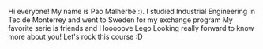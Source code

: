 Hi everyone! My name is Pao Malherbe :). 
I studied Industrial Engineering in Tec de Monterrey and went to Sweden for my exchange program
My favorite serie is friends and I looooove Lego
Looking really forward to know more about you! 
Let's rock this course :D 
